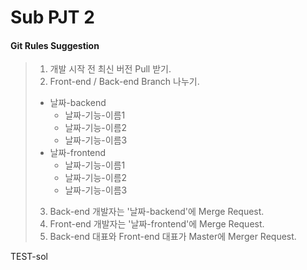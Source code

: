 ﻿# Sub PJT 2 #

#### Git Rules Suggestion

>1. 개발 시작 전 최신 버전 Pull 받기.
>2. Front-end / Back-end Branch 나누기.
>   - 날짜-backend
>     - 날짜-기능-이름1
>     - 날짜-기능-이름2
>     - 날짜-기능-이름3
>   - 날짜-frontend
>     - 날짜-기능-이름1
>     - 날짜-기능-이름2
>     - 날짜-기능-이름3
>3. Back-end 개발자는 '날짜-backend'에 Merge Request.
>4. Front-end 개발자는 '날짜-frontend'에 Merge Request.
>5. Back-end 대표와 Front-end 대표가 Master에 Merger Request.

TEST-sol